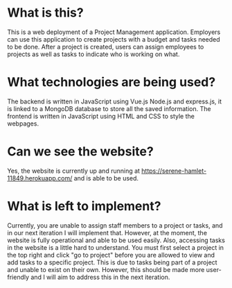 # What is this?


This is a web deployment of a Project Management application. Employers can use this application to create projects with a budget and tasks needed to be done. After a project is created, users can assign employees to projects as well as tasks to indicate who is working on what.


# What technologies are being used?


The backend is written in JavaScript using Vue.js Node.js and express.js, it is linked to a MongoDB database to store all the saved information. The frontend is written in JavaScript using HTML and CSS to style the webpages.




# Can we see the website?

Yes, the website is currently up and running at https://serene-hamlet-11849.herokuapp.com/ and is able to be used.



# What is left to implement? 

Currently, you are unable to assign staff members to a project or tasks, and in our next iteration I will implement that. However, at the moment, the website is fully operational and able to be used easily. Also, accessing tasks in the website is a little hard to understand. You must first select a project in the top right and click "go to project" before you are allowed to view and add tasks to a specific project. This is due to tasks being part of a project and unable to exist on their own. However, this should be made more user-friendly and I will aim to address this in the next iteration.
